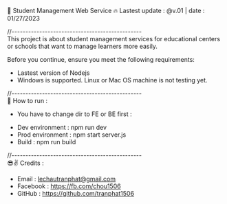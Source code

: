 💼 Student Management Web Service
🔥 Lastest update : @v.01 | date : 01/27/2023

//-----------------------------------------------</br>
This project is about student management services for educational centers or schools that want to manage learners more easily.

Before you continue, ensure you meet the following  requirements:

* Lastest version of Nodejs
* Windows is supported. Linux or Mac OS machine is not testing yet.

//-----------------------------------------------</br>
🤖 How to run :
- You have to change dir to FE or BE first :

* Dev environment : npm run dev
* Prod environment : npm start server.js
* Build : npm run build

//-----------------------------------------------</br>
😎✌️ Credits :
- Email : lechautranphat@gmail.com
- Facebook : https://fb.com/chou1506
- GitHub : https://github.com/tranphat1506